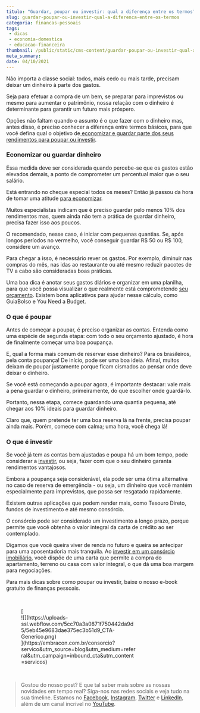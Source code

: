 ```yaml
---
titulo: "Guardar, poupar ou investir: qual a diferença entre os termos?"
slug: guardar-poupar-ou-investir-qual-a-diferenca-entre-os-termos
categoria: financas-pessoais
tags:
 - dicas
 - economia-domestica
 - educacao-financeira
thumbnail: /public/static/cms-content/guardar-poupar-ou-investir-qual-a-diferenca-entre-os-termos.png
meta_summary: 
date: 04/10/2021
---
```

Não importa a classe social: todos, mais cedo ou mais tarde, precisam deixar um dinheiro à parte dos gastos.

Seja para efetuar a compra de um bem, se preparar para imprevistos ou mesmo para aumentar o patrimônio, nossa relação com o dinheiro é determinante para garantir um futuro mais próspero.

Opções não faltam quando o assunto é o que fazer com o dinheiro mas, antes disso, é preciso conhecer a diferença entre termos básicos, para que você defina qual o objetivo de[ economizar e guardar parte dos seus rendimentos para poupar ou investir](https://www.embracon.com.br/blog/afinal-quais-sao-as-diferencas-entre-poupar-economizar-e-investir).

### Economizar ou guardar dinheiro

Essa medida deve ser considerada quando percebe-se que os gastos estão elevados demais, a ponto de comprometer um percentual maior que o seu salário.

Está entrando no cheque especial todos os meses? Então já passou da hora de tomar uma atitude [para economizar](https://www.embracon.com.br/blog/4-aplicativos-de-financas-para-te-ajudar-a-economizar-mais-dinheiro).

Muitos especialistas indicam que é preciso guardar pelo menos 10% dos rendimentos mas, quem ainda não tem a prática de guardar dinheiro, precisa fazer isso aos poucos.

O recomendado, nesse caso, é iniciar com pequenas quantias. Se, após longos períodos no vermelho, você conseguir guardar R$ 50 ou R$ 100, considere um avanço.

Para chegar a isso, é necessário rever os gastos. Por exemplo, diminuir nas compras do mês, nas idas ao restaurante ou até mesmo reduzir pacotes de TV a cabo são consideradas boas práticas.

Uma boa dica é anotar seus gastos diários e organizar em uma planilha, para que você possa visualizar o que realmente está comprometendo [seu orçamento](https://www.embracon.com.br/blog/planejamento-financeiro-um-guia-para-as-financas-nao-sairem-de-controle). Existem bons aplicativos para ajudar nesse cálculo, como GuiaBolso e You Need a Budget.

### O que é poupar

Antes de começar a poupar, é preciso organizar as contas. Entenda como uma espécie de segunda etapa: com todo o seu orçamento ajustado, é hora de finalmente começar uma boa poupança.

E, qual a forma mais comum de reservar esse dinheiro? Para os brasileiros, pela conta poupança! De início, pode ser uma boa ideia. Afinal, muitos deixam de poupar justamente porque ficam cismados ao pensar onde deve deixar o dinheiro.

Se você está começando a poupar agora, é importante destacar: vale mais a pena guardar o dinheiro, primeiramente, do que escolher onde guardá-lo.

Portanto, nessa etapa, comece guardando uma quantia pequena, até chegar aos 10% ideais para guardar dinheiro.

Claro que, quem pretende ter uma boa reserva lá na frente, precisa poupar ainda mais. Porém, comece com calma; uma hora, você chega lá!

### O que é investir

Se você já tem as contas bem ajustadas e poupa há um bom tempo, pode considerar a [investir](https://www.embracon.com.br/blog/conheca-4-opcoes-para-quem-quer-comecar-a-investir), ou seja, fazer com que o seu dinheiro garanta rendimentos vantajosos.

Embora a poupança seja considerável, ela pode ser uma ótima alternativa no caso de reserva de emergência - ou seja, um dinheiro que você mantém especialmente para imprevistos, que possa ser resgatado rapidamente.

Existem outras aplicações que podem render mais, como Tesouro Direto, fundos de investimento e até mesmo consórcio.

O consórcio pode ser considerado um investimento a longo prazo, porque permite que você obtenha o valor integral da carta de crédito ao ser contemplado.

Digamos que você queira viver de renda no futuro e queira se antecipar para uma aposentadoria mais tranquila. Ao [investir em um consórcio imobiliário](https://www.embracon.com.br/blog/investir-em-imoveis-onde-comecar), você dispõe de uma carta que permite a compra do apartamento, terreno ou casa com valor integral, o que dá uma boa margem para negociações.

Para mais dicas sobre como poupar ou investir, baixe o nosso e-book gratuito de finanças pessoais.

‍

<figure class="w-richtext-figure-type-image w-richtext-align-center" style="max-width:310px">[<div>![](https://uploads-ssl.webflow.com/5cc70a3a0871f750442da9d5/5eb45e9683dae375ec3b51d9_CTA-Generico.png)</div>](https://embracon.com.br/consorcio?servico&utm_source=blog&utm_medium=referral&utm_campaign=inbound_cta&utm_content=servicos)</figure>‍

> Gostou do nosso post? E que tal saber mais sobre as nossas novidades em tempo real? Siga-nos nas redes sociais e veja tudo na sua timeline. Estamos no [Facebook](https://www.facebook.com/embracon/), [Instagram](https://www.instagram.com/embraconoficial/), [Twitter](https://twitter.com/embracon) e [LinkedIn](https://www.linkedin.com/company/1018875/), além de um canal incrível no [YouTube](https://www.youtube.com/channel/UCL-Y0mv9zc73Iek48NLUBzQ).

‍

‍
